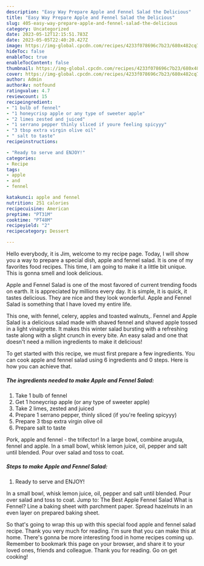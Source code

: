 ```yaml
---
description: "Easy Way Prepare Apple and Fennel Salad the Delicious"
title: "Easy Way Prepare Apple and Fennel Salad the Delicious"
slug: 405-easy-way-prepare-apple-and-fennel-salad-the-delicious
category: Uncategorized
date: 2023-05-12T12:15:51.783Z
date: 2023-05-05T22:40:20.427Z
image: https://img-global.cpcdn.com/recipes/4233f078696c7b23/680x482cq70/apple-and-fennel-salad-recipe-main-photo.jpg
hideToc: false
enableToc: true
enableTocContent: false
thumbnail: https://img-global.cpcdn.com/recipes/4233f078696c7b23/680x482cq70/apple-and-fennel-salad-recipe-main-photo.jpg
cover: https://img-global.cpcdn.com/recipes/4233f078696c7b23/680x482cq70/apple-and-fennel-salad-recipe-main-photo.jpg
author: Admin
authorAv: notfound
ratingvalue: 4.7
reviewcount: 15
recipeingredient:
- "1 bulb of fennel"
- "1 honeycrisp apple or any type of sweeter apple"
- "2 limes zested and juiced"
- "1 serrano pepper thinly sliced if youre feeling spicyyy"
- "3 tbsp extra virgin olive oil"
- " salt to taste"
recipeinstructions:

- "Ready to serve and ENJOY!"
categories:
- Recipe
tags:
- apple
- and
- fennel

katakunci: apple and fennel 
nutrition: 251 calories
recipecuisine: American
preptime: "PT31M"
cooktime: "PT48M"
recipeyield: "2"
recipecategory: Dessert

---
```



Hello everybody, it is Jim, welcome to my recipe page. Today, I will show you a way to prepare a special dish, apple and fennel salad. It is one of my favorites food recipes. This time, I am going to make it a little bit unique. This is gonna smell and look delicious.

Apple and Fennel Salad is one of the most favored of current trending foods on earth. It is appreciated by millions every day. It is simple, it is quick, it tastes delicious. They are nice and they look wonderful. Apple and Fennel Salad is something that I have loved my entire life.

This one, with fennel, celery, apples and toasted walnuts,. Fennel and Apple Salad is a delicious salad made with shaved fennel and shaved apple tossed in a light vinaigrette. It makes this winter salad bursting with a refreshing taste along with a slight crunch in every bite. An easy salad and one that doesn&#39;t need a million ingredients to make it delicious!


To get started with this recipe, we must first prepare a few ingredients. You can cook apple and fennel salad using 6 ingredients and 0 steps. Here is how you can achieve that.

<!--inarticleads1-->

##### The ingredients needed to make Apple and Fennel Salad:

1. Take 1 bulb of fennel
1. Get 1 honeycrisp apple (or any type of sweeter apple)
1. Take 2 limes, zested and juiced
1. Prepare 1 serrano pepper, thinly sliced (if you&#39;re feeling spicyyy)
1. Prepare 3 tbsp extra virgin olive oil
1. Prepare  salt to taste


Pork, apple and fennel - the trifector! In a large bowl, combine arugula, fennel and apple. In a small bowl, whisk lemon juice, oil, pepper and salt until blended. Pour over salad and toss to coat. 

<!--inarticleads2-->

##### Steps to make Apple and Fennel Salad:


1. Ready to serve and ENJOY!

In a small bowl, whisk lemon juice, oil, pepper and salt until blended. Pour over salad and toss to coat. Jump to: The Best Apple Fennel Salad What is Fennel? Line a baking sheet with parchment paper. Spread hazelnuts in an even layer on prepared baking sheet. 

So that's going to wrap this up with this special food apple and fennel salad recipe. Thank you very much for reading. I'm sure that you can make this at home. There's gonna be more interesting food in home recipes coming up. Remember to bookmark this page on your browser, and share it to your loved ones, friends and colleague. Thank you for reading. Go on get cooking!
